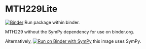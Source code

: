 # MTH229Lite

[![Binder](https://mybinder.org/badge_logo.svg)](https://mybinder.org/v2/gh/jverzani/MTH229Lite.jl/main?labpath=blank-notebook.ipynb) Run package within binder.

MTH229 without the SymPy dependency for use on binder.org.


Alternatively, [![Run on Binder with SymPy](https://mybinder.org/badge_logo.svg)](https://mybinder.org/v2/gh/mth229/229-projects/lite?labpath=blank-notebook.ipynb) this image uses SymPy.
